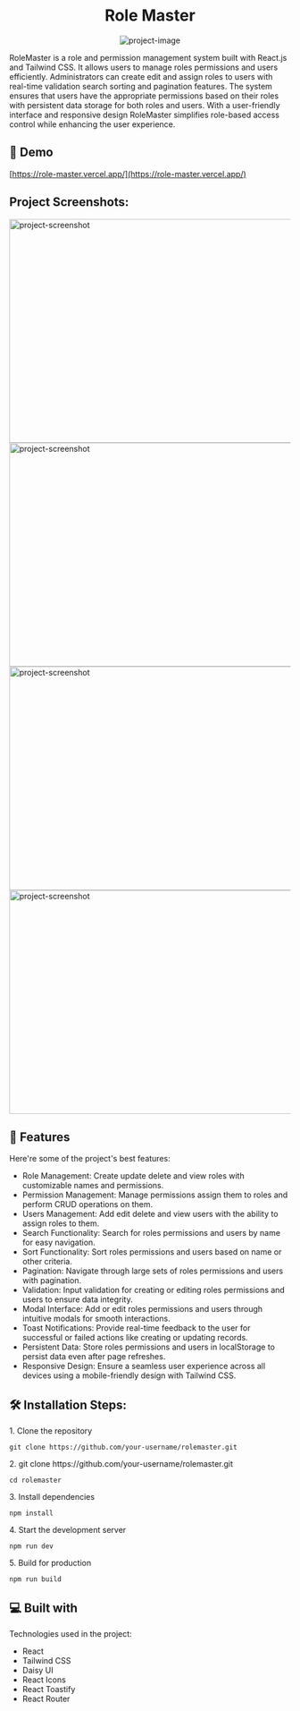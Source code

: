 <h1 align="center" id="title">Role Master</h1>

<p align="center"><img src="https://socialify.git.ci/jiteshjampa/Role-Master/image?language=1&amp;name=1&amp;pattern=Solid&amp;theme=Dark" alt="project-image"></p>

<p id="description">RoleMaster is a role and permission management system built with React.js and Tailwind CSS. It allows users to manage roles permissions and users efficiently. Administrators can create edit and assign roles to users with real-time validation search sorting and pagination features. The system ensures that users have the appropriate permissions based on their roles with persistent data storage for both roles and users. With a user-friendly interface and responsive design RoleMaster simplifies role-based access control while enhancing the user experience.</p>

<h2>🚀 Demo</h2>

[https://role-master.vercel.app/](https://role-master.vercel.app/)

<h2>Project Screenshots:</h2>

<img src="https://snipboard.io/J1FSub.jpg" alt="project-screenshot" width="800" height="400/">

<img src="https://snipboard.io/WtBdur.jpg" alt="project-screenshot" width="800" height="400/">

<img src="https://snipboard.io/b9nXsP.jpg" alt="project-screenshot" width="800" height="400/">

<img src="https://snipboard.io/2f6KAm.jpg" alt="project-screenshot" width="800" height="400/">

  
  
<h2>🧐 Features</h2>

Here're some of the project's best features:

*   Role Management: Create update delete and view roles with customizable names and permissions.
*   Permission Management: Manage permissions assign them to roles and perform CRUD operations on them.
*   Users Management: Add edit delete and view users with the ability to assign roles to them.
*   Search Functionality: Search for roles permissions and users by name for easy navigation.
*   Sort Functionality: Sort roles permissions and users based on name or other criteria.
*   Pagination: Navigate through large sets of roles permissions and users with pagination.
*   Validation: Input validation for creating or editing roles permissions and users to ensure data integrity.
*   Modal Interface: Add or edit roles permissions and users through intuitive modals for smooth interactions.
*   Toast Notifications: Provide real-time feedback to the user for successful or failed actions like creating or updating records.
*   Persistent Data: Store roles permissions and users in localStorage to persist data even after page refreshes.
*   Responsive Design: Ensure a seamless user experience across all devices using a mobile-friendly design with Tailwind CSS.

<h2>🛠️ Installation Steps:</h2>

<p>1. Clone the repository</p>

```
git clone https://github.com/your-username/rolemaster.git
```

<p>2. git clone https://github.com/your-username/rolemaster.git</p>

```
cd rolemaster
```

<p>3. Install dependencies</p>

```
npm install
```

<p>4. Start the development server</p>

```
npm run dev
```

<p>5. Build for production</p>

```
npm run build
```

  
  
<h2>💻 Built with</h2>

Technologies used in the project:

*   React
*   Tailwind CSS
*   Daisy UI
*   React Icons
*   React Toastify
*   React Router
